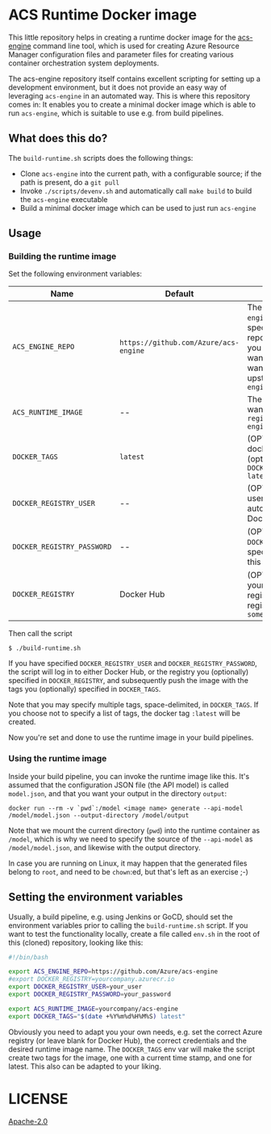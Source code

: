 # ACS Runtime Docker image

This little repository helps in creating a runtime docker image for the [acs-engine](https://github.com/Azure/acs-engine) command line tool, which is used for creating Azure Resource Manager configuration files and parameter files for creating various container orchestration system deployments.

The acs-engine repository itself contains excellent scripting for setting up a development environment, but it does not provide an easy way of leveraging `acs-engine` in an automated way. This is where this repository comes in: It enables you to create a minimal docker image which is able to run `acs-engine`, which is suitable to use e.g. from build pipelines.

## What does this do?

The `build-runtime.sh` scripts does the following things:

* Clone `acs-engine` into the current path, with a configurable source; if the path is present, do a `git pull`
* Invoke `./scripts/devenv.sh` and automatically call `make build` to build the `acs-engine` executable
* Build a minimal docker image which can be used to just run `acs-engine`

## Usage

### Building the runtime image

Set the following environment variables:

Name | Default | Description
-----|---------|--------------
`ACS_ENGINE_REPO` | `https://github.com/Azure/acs-engine` | The source repository for the `acs-engine` repository. If you do not specify this, the `HEAD` of the original repository will be used. Override if you have your own fork, or if you want to specify exactly when you want to pull in changes from upstream into your own fork of `acs-engine`
`ACS_RUNTIME_IMAGE` | -- | The name of the runtime image you want to create, **without** the tag; e.g. `registry.yourcompany.io/azure/acs-engine`
`DOCKER_TAGS` | `latest` | (OPTIONAL) Space-delimited list of docker tags to create and (optionally) push; example: `export DOCKER_TAGS="$(date +%Y%m%d%H%M%S) latest"`
`DOCKER_REGISTRY_USER` | -- | (OPTIONAL) Docker registry username; specify if you want to automatically push the image to a Docker registry
`DOCKER_REGISTRY_PASSWORD` | -- | (OPTIONAL) If `DOCKER_REGISTRY_PASSWORD` is specified, you also need to specify this env var
`DOCKER_REGISTRY` | Docker Hub | (OPTIONAL) If you want to push your image to a custom Docker registry, specify the FQDN of the registry here, e.g. `someregistry.azurecr.io`

Then call the script

```
$ ./build-runtime.sh
```

If you have specified `DOCKER_REGISTRY_USER` and `DOCKER_REGISTRY_PASSWORD`, the script will log in to either Docker Hub, or the registry you (optionally) specified in `DOCKER_REGISTRY`, and subsequently push the image with the tags you (optionally) specified in `DOCKER_TAGS`.

Note that you may specify multiple tags, space-delimited, in `DOCKER_TAGS`. If you choose not to specify a list of tags, the docker tag `:latest` will be created.

Now you're set and done to use the runtime image in your build pipelines.

### Using the runtime image

Inside your build pipeline, you can invoke the runtime image like this. It's assumed that the configuration JSON file (the API model) is called `model.json`, and that you want your output in the directory `output`:

```
docker run --rm -v `pwd`:/model <image name> generate --api-model /model/model.json --output-directory /model/output
```

Note that we mount the current directory (`pwd`) into the runtime container as `/model`, which is why we need to specify the source of the `--api-model` as `/model/model.json`, and likewise with the output directory.

In case you are running on Linux, it may happen that the generated files belong to `root`, and need to be `chown`:ed, but that's left as an exercise ;-)

## Setting the environment variables

Usually, a build pipeline, e.g. using Jenkins or GoCD, should set the environment variables prior to calling the `build-runtime.sh` script. If you want to test the functionality locally, create a file called `env.sh` in the root of this (cloned) repository, looking like this:

```bash
#!/bin/bash

export ACS_ENGINE_REPO=https://github.com/Azure/acs-engine
#export DOCKER_REGISTRY=yourcompany.azurecr.io
export DOCKER_REGISTRY_USER=your_user
export DOCKER_REGISTRY_PASSWORD=your_password

export ACS_RUNTIME_IMAGE=yourcompany/acs-engine
export DOCKER_TAGS="$(date +%Y%m%d%H%M%S) latest"
```

Obviously you need to adapt you your own needs, e.g. set the correct Azure registry (or leave blank for Docker Hub), the correct credentials and the desired runtime image name. The `DOCKER_TAGS` env var will make the script create two tags for the image, one with a current time stamp, and one for latest. This also can be adapted to your liking.

# LICENSE

[Apache-2.0](LICENSE)